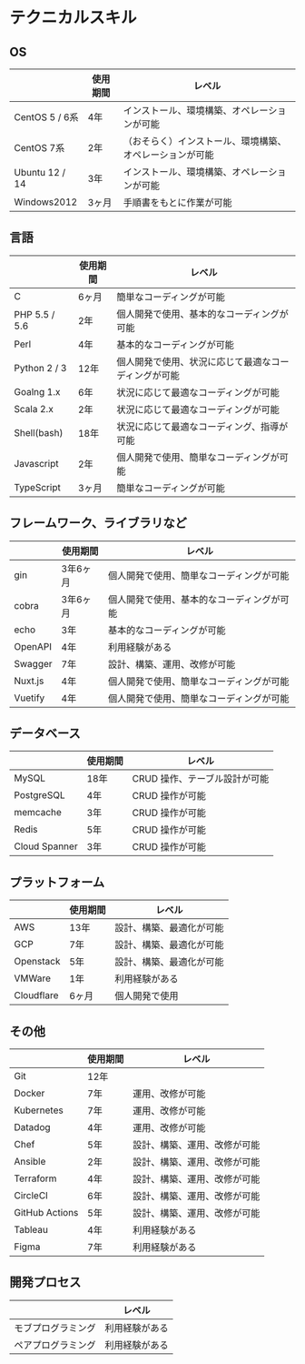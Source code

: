 # テクニカルスキル
## OS

|                | 使用期間 | レベル                                                   |
| -------------- | -------- | -------------------------------------------------------- |
| CentOS 5 / 6系 | 4年      | インストール、環境構築、オペレーションが可能             |
| CentOS 7系     | 2年      | （おそらく）インストール、環境構築、オペレーションが可能 |
| Ubuntu 12 / 14 | 3年      | インストール、環境構築、オペレーションが可能             |
| Windows2012    | 3ヶ月    | 手順書をもとに作業が可能                                 |


## 言語

|               | 使用期間 | レベル                                               |
| ------------- | -------- | ---------------------------------------------------- |
| C             | 6ヶ月    | 簡単なコーディングが可能                             |
| PHP 5.5 / 5.6 | 2年      | 個人開発で使用、基本的なコーディングが可能           |
| Perl          | 4年      | 基本的なコーディングが可能                           |
| Python 2 / 3  | 12年      | 個人開発で使用、状況に応じて最適なコーディングが可能 |
| Goalng 1.x    | 6年      | 状況に応じて最適なコーディングが可能                 |
| Scala 2.x     | 2年      | 状況に応じて最適なコーディングが可能                 |
| Shell(bash)   | 18年     | 状況に応じて最適なコーディング、指導が可能           |
| Javascript    | 2年    | 個人開発で使用、簡単なコーディングが可能                             |
| TypeScript    | 3ヶ月    | 簡単なコーディングが可能                             |


## フレームワーク、ライブラリなど

|         | 使用期間 | レベル                                   |
| ------- | -------- | ---------------------------------------- |
| gin     | 3年6ヶ月    | 個人開発で使用、簡単なコーディングが可能 |
| cobra   | 3年6ヶ月    | 個人開発で使用、基本的なコーディングが可能 |
| echo   | 3年    | 基本的なコーディングが可能 |
| OpenAPI   | 4年    | 利用経験がある |
| Swagger        | 7年      | 設計、構築、運用、改修が可能 |
| Nuxt.js | 4年      | 個人開発で使用、簡単なコーディングが可能 |
| Vuetify | 4年      | 個人開発で使用、簡単なコーディングが可能 |


## データベース

|            | 使用期間 | レベル                        |
| ---------- | -------- | ----------------------------- |
| MySQL      | 18年     | CRUD 操作、テーブル設計が可能 |
| PostgreSQL | 4年      | CRUD 操作が可能               |
| memcache   | 3年      | CRUD 操作が可能               |
| Redis      | 5年      | CRUD 操作が可能               |
| Cloud Spanner      | 3年      | CRUD 操作が可能               |


## プラットフォーム

|           | 使用期間 | レベル                   |
| --------- | -------- | ------------------------ |
| AWS       | 13年     | 設計、構築、最適化が可能 |
| GCP       | 7年      | 設計、構築、最適化が可能 |
| Openstack | 5年      | 設計、構築、最適化が可能 |
| VMWare    | 1年      | 利用経験がある           |
| Cloudflare    | 6ヶ月      | 個人開発で使用 |

## その他

|                | 使用期間 | レベル                       |
| -------------- | -------- | ---------------------------- |
| Git            | 12年      |                |
| Docker         | 7年      | 運用、改修が可能             |
| Kubernetes     | 7年      | 運用、改修が可能             |
| Datadog        | 4年      | 運用、改修が可能             |
| Chef           | 5年      | 設計、構築、運用、改修が可能 |
| Ansible        | 2年      | 設計、構築、運用、改修が可能 |
| Terraform      | 4年      | 設計、構築、運用、改修が可能 |
| CircleCI       | 6年      | 設計、構築、運用、改修が可能 |
| GitHub Actions | 5年      | 設計、構築、運用、改修が可能 |
| Tableau        | 4年      | 利用経験がある               |
| Figma          | 7年      | 利用経験がある               |


## 開発プロセス

|                    | レベル                         |
| ------------------ | ------------------------------ |
| モブプログラミング | 利用経験がある |
| ペアプログラミング | 利用経験がある |

